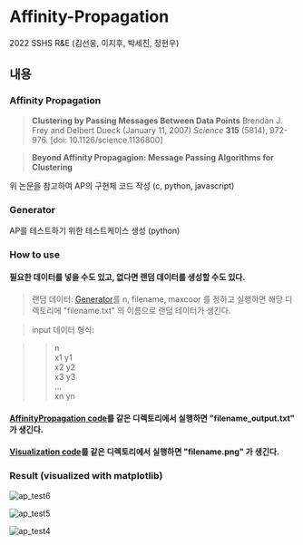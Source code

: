 Affinity-Propagation
========
2022 SSHS R&E 
(김선웅, 이지후, 박세진, 정현우)

내용
--------

### Affinity Propagation
> __Clustering by Passing Messages Between Data Points__
  Brendan J. Frey and Delbert Dueck (January 11, 2007)
 _Science_ __315__ (5814), 972-976. [doi: 10.1126/science.1136800]

> __Beyond Affinity Propagagion: Message Passing Algorithms for Clustering__

위 논문을 참고하여 AP의 구현체 코드 작성 (c, python, javascript)

### Generator
AP를 테스트하기 위한 테스트케이스 생성 (python)

### How to use
#### 필요한 데이터를 넣을 수도 있고, 없다면 랜덤 데이터를 생성할 수도 있다.  
>랜덤 데이터: [Generator](https://github.com/rne-sshs/Affinity-Propagation/blob/main/test/AP-Generator_andy.py)를 n, filename, maxcoor 를 정하고 실행하면 해당 디렉토리에 "filename.txt" 의 이름으로 랜덤 테이터가 생긴다.


>input 데이터 형식: 

>   >   n  
x1 y1  
x2 y2  
x3 y3  
...  
xn yn


#### [AffinityPropagation code](https://github.com/rne-sshs/Affinity-Propagation/blob/main/src/python/AffinityPropagation_andy.py)를 같은 디렉토리에서 실행하면 "filename_output.txt" 가 생긴다.  


#### [Visualization code](https://github.com/rne-sshs/Affinity-Propagation/blob/main/src/python/VisualAffinityPropagation_andy.py)를 같은 디렉토리에서 실행하면 "filename.png" 가 생긴다.


### Result (visualized with matplotlib)
![ap_test6](https://user-images.githubusercontent.com/89206053/170421893-2c4a8747-5aec-4850-a9ff-caab929c888d.png)

![ap_test5](https://user-images.githubusercontent.com/89206053/170421632-f709bcc7-3aa3-4d2c-ba5b-fe9166cffd93.png)

![ap_test4](https://user-images.githubusercontent.com/89206053/170420856-b8dab248-9d7c-4ac3-8356-f416f82c19c0.png)

